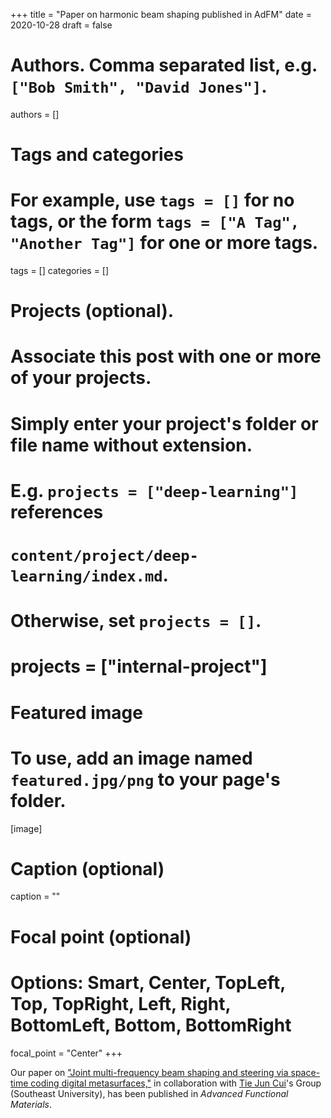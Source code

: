 +++
title = "Paper on harmonic beam shaping published in AdFM"
date = 2020-10-28
draft = false

# Authors. Comma separated list, e.g. `["Bob Smith", "David Jones"]`.
authors = []

# Tags and categories
# For example, use `tags = []` for no tags, or the form `tags = ["A Tag", "Another Tag"]` for one or more tags.
tags = []
categories = []

# Projects (optional).
#   Associate this post with one or more of your projects.
#   Simply enter your project's folder or file name without extension.
#   E.g. `projects = ["deep-learning"]` references
#   `content/project/deep-learning/index.md`.
#   Otherwise, set `projects = []`.
# projects = ["internal-project"]

# Featured image
# To use, add an image named `featured.jpg/png` to your page's folder.
[image]
  # Caption (optional)
  caption = ""

  # Focal point (optional)
  # Options: Smart, Center, TopLeft, Top, TopRight, Left, Right, BottomLeft, Bottom, BottomRight
  focal_point = "Center"
+++


Our paper on ["Joint multi-frequency beam shaping and steering via space-time coding digital metasurfaces,"](/publication/ij-147-afm-2020)
in collaboration with [Tie Jun Cui]'s Group (Southeast University),
has been published in *Advanced Functional Materials*.


[Tie Jun Cui]: https://scholar.google.com/citations?user=-h-1eJsAAAAJ&hl=en
